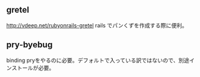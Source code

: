 ## gretel
http://vdeep.net/rubyonrails-gretel
rails でパンくずを作成する際に便利。

## pry-byebug
binding pryをやるのに必要。デフォルトで入っている訳ではないので、別途インストールが必要。
